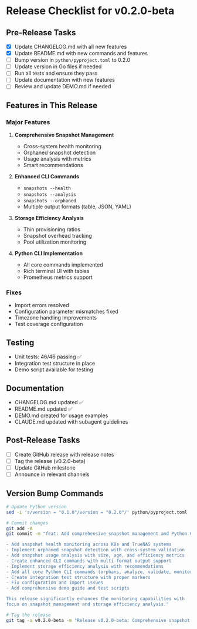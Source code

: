 # Release Checklist for v0.2.0-beta

## Pre-Release Tasks

- [x] Update CHANGELOG.md with all new features
- [x] Update README.md with new commands and features
- [ ] Bump version in `python/pyproject.toml` to 0.2.0
- [ ] Update version in Go files if needed
- [ ] Run all tests and ensure they pass
- [ ] Update documentation with new features
- [ ] Review and update DEMO.md if needed

## Features in This Release

### Major Features
1. **Comprehensive Snapshot Management**
   - Cross-system health monitoring
   - Orphaned snapshot detection
   - Usage analysis with metrics
   - Smart recommendations

2. **Enhanced CLI Commands**
   - `snapshots --health`
   - `snapshots --analysis`
   - `snapshots --orphaned`
   - Multiple output formats (table, JSON, YAML)

3. **Storage Efficiency Analysis**
   - Thin provisioning ratios
   - Snapshot overhead tracking
   - Pool utilization monitoring

4. **Python CLI Implementation**
   - All core commands implemented
   - Rich terminal UI with tables
   - Prometheus metrics support

### Fixes
- Import errors resolved
- Configuration parameter mismatches fixed
- Timezone handling improvements
- Test coverage configuration

## Testing
- Unit tests: 46/46 passing ✅
- Integration test structure in place
- Demo script available for testing

## Documentation
- CHANGELOG.md updated ✅
- README.md updated ✅
- DEMO.md created for usage examples
- CLAUDE.md updated with subagent guidelines

## Post-Release Tasks
- [ ] Create GitHub release with release notes
- [ ] Tag the release (v0.2.0-beta)
- [ ] Update GitHub milestone
- [ ] Announce in relevant channels

## Version Bump Commands

```bash
# Update Python version
sed -i 's/version = "0.1.0"/version = "0.2.0"/' python/pyproject.toml

# Commit changes
git add -A
git commit -m "feat: Add comprehensive snapshot management and Python CLI implementation

- Add snapshot health monitoring across K8s and TrueNAS systems
- Implement orphaned snapshot detection with cross-system validation  
- Add snapshot usage analysis with size, age, and efficiency metrics
- Create enhanced CLI commands with multi-format output support
- Implement storage efficiency analysis with recommendations
- Add all core Python CLI commands (orphans, analyze, validate, monitor)
- Create integration test structure with proper markers
- Fix configuration and import issues
- Add comprehensive demo guide and test scripts

This release significantly enhances the monitoring capabilities with
focus on snapshot management and storage efficiency analysis."

# Tag the release
git tag -a v0.2.0-beta -m "Release v0.2.0-beta: Comprehensive snapshot management"
```